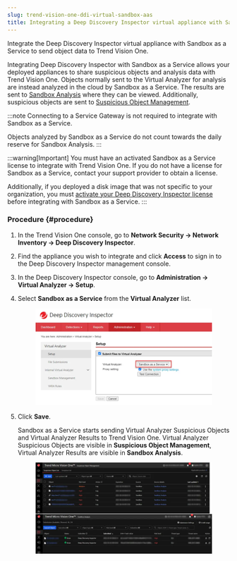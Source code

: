 ```yaml
---
slug: trend-vision-one-ddi-virtual-sandbox-aas
title: Integrating a Deep Discovery Inspector virtual appliance with Sandbox as a Service
---
```


Integrate the Deep Discovery Inspector virtual appliance with Sandbox as a Service to send object data to Trend Vision One.

Integrating Deep Discovery Inspector with Sandbox as a Service allows your deployed appliances to share suspicious objects and analysis data with Trend Vision One. Objects normally sent to the Virtual Analyzer for analysis are instead analyzed in the cloud by Sandbox as a Service. The results are sent to [Sandbox Analysis](sandbox-analysis.md) where they can be viewed. Additionally, suspicious objects are sent to [Suspicious Object Management](suspicious-object-management.md).

:::note
Connecting to a Service Gateway is not required to integrate with Sandbox as a Service.

Objects analyzed by Sandbox as a Service do not count towards the daily reserve for Sandbox Analysis.
:::

:::warning[Important]
You must have an activated Sandbox as a Service license to integrate with Trend Vision One. If you do not have a license for Sandbox as a Service, contact your support provider to obtain a license.

Additionally, if you deployed a disk image that was not specific to your organization, you must [activate your Deep Discovery Inspector license](activate-ddi-clp.md) before integrating with Sandbox as a Service.
:::

### Procedure {#procedure}

1.  In the Trend Vision One console, go to **Network Security → Network Inventory → Deep Discovery Inspector**.

2.  Find the appliance you wish to integrate and click **Access** to sign in to the Deep Discovery Inspector management console.

3.  In the Deep Discovery Inspector console, go to **Administration → Virtual Analyzer → Setup**.

4.  Select **Sandbox as a Service** from the **Virtual Analyzer** list.

    <figure>
    <img src="./images/DDI_Sandbox_integration_3=88159e1d-a2b9-4d6c-acdf-c206230045ac.webp" />
    </figure>

5.  Click **Save**.

    Sandbox as a Service starts sending Virtual Analyzer Suspicious Objects and Virtual Analyzer Results to Trend Vision One. Virtual Analyzer Suspicious Objects are visible in **Suspicious Object Management**, Virtual Analyzer Results are visible in **Sandbox Analysis**.

    <figure>
    <img src="./images/DDI_Sandbox_integration_7=db8346ed-397e-4158-85a5-45556258251c.webp" />
    </figure>

